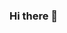 ### Hi there 👋

<!--
**ijanmejoydas/ijanmejoydas** is a ✨ _special_ ✨ repository because its `README.md` (this file) appears on your GitHub profile.


# Janmejoy Das Adhikari
![preview](https://user-images.githubusercontent.com/54749721/92200194-d8525180-ee96-11ea-8cce-e06ecb687eb6.gif)


Here are some ideas to get you started:

- 🔭 I’m currently working on ...
- 🌱 I’m currently learning ...
- 👯 I’m looking to collaborate on ...
- 🤔 I’m looking for help with ...
- 💬 Ask me about ...
- 📫 How to reach me: ...
- 😄 Pronouns: ...
- ⚡ Fun fact: ...
-->
